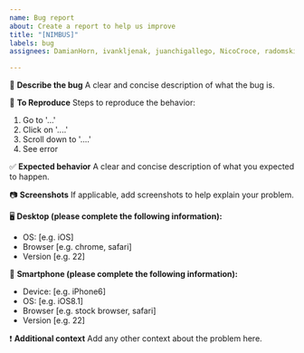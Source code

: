 ```yaml
---
name: Bug report
about: Create a report to help us improve
title: "[NIMBUS]"
labels: bug
assignees: DamianHorn, ivankljenak, juanchigallego, NicoCroce, radomskip, diegopsilverio

---
```


🐛  **Describe the bug** 
A clear and concise description of what the bug is.

🧐  **To Reproduce** 
Steps to reproduce the behavior:
1. Go to '...'
2. Click on '....'
3. Scroll down to '....'
4. See error

✅  **Expected behavior** 
A clear and concise description of what you expected to happen.

📷  **Screenshots** 
If applicable, add screenshots to help explain your problem.

🖥  **Desktop (please complete the following information):** 
 - OS: [e.g. iOS]
 - Browser [e.g. chrome, safari]
 - Version [e.g. 22]

📱 **Smartphone (please complete the following information):** 
 - Device: [e.g. iPhone6]
 - OS: [e.g. iOS8.1]
 - Browser [e.g. stock browser, safari]
 - Version [e.g. 22]

❗️ **Additional context** 
Add any other context about the problem here.
